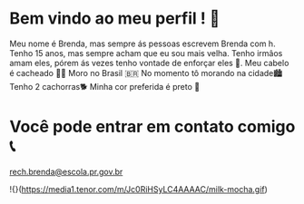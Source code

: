 # Bem vindo ao meu perfil ! 🍒

Meu nome é Brenda, mas sempre ás pessoas escrevem Brenda com h.
Tenho 15 anos, mas sempre acham que eu sou mais velha.
Tenho irmâos amam eles, pórem ás vezes tenho vontade de enforçar eles 💢.
Meu cabelo é cacheado 👩‍🦱
Moro no Brasil 🇧🇷
No momento tô morando na cidade🏙️
Tenho 2 cachorras🐕
Minha cor preferida é preto 🖤

# Você pode entrar em contato comigo 📞
  rech.brenda@escola.pr.gov.br
  
!{}(https://media1.tenor.com/m/Jc0RiHSyLC4AAAAC/milk-mocha.gif)
